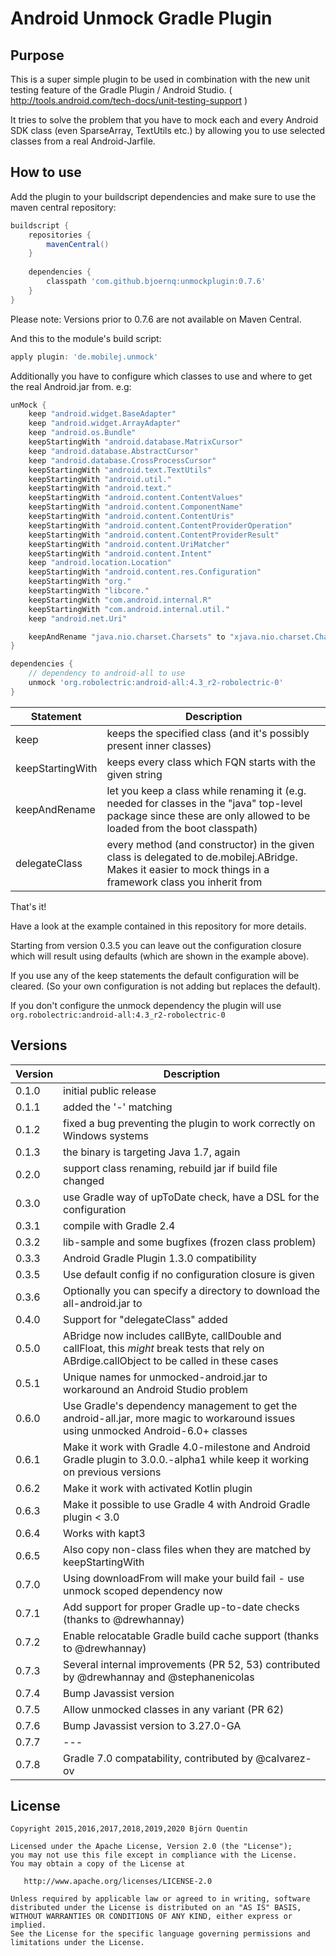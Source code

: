 # Android Unmock Gradle Plugin

## Purpose

This is a super simple plugin to be used in combination with the new unit testing feature of the Gradle Plugin / Android Studio. ( http://tools.android.com/tech-docs/unit-testing-support )

It tries to solve the problem that you have to mock each and every Android SDK class (even SparseArray, TextUtils etc.) by allowing you to use selected classes from a real Android-Jarfile.

## How to use

Add the plugin to your buildscript dependencies and make sure to use the maven central repository:

```groovy
buildscript {
    repositories {
        mavenCentral()
    }
    
    dependencies {
        classpath 'com.github.bjoernq:unmockplugin:0.7.6'
    }
}
```

Please note: Versions prior to 0.7.6 are not available on Maven Central.

And this to the module's build script:

```groovy
apply plugin: 'de.mobilej.unmock'
```

Additionally you have to configure which classes to use and where to get the real Android.jar from. e.g:

```groovy
unMock {
    keep "android.widget.BaseAdapter"
    keep "android.widget.ArrayAdapter"
    keep "android.os.Bundle"
    keepStartingWith "android.database.MatrixCursor"
    keep "android.database.AbstractCursor"
    keep "android.database.CrossProcessCursor"
    keepStartingWith "android.text.TextUtils"
    keepStartingWith "android.util."
    keepStartingWith "android.text."
    keepStartingWith "android.content.ContentValues"
    keepStartingWith "android.content.ComponentName"
    keepStartingWith "android.content.ContentUris"
    keepStartingWith "android.content.ContentProviderOperation"
    keepStartingWith "android.content.ContentProviderResult"
    keepStartingWith "android.content.UriMatcher"
    keepStartingWith "android.content.Intent"
    keep "android.location.Location"
    keepStartingWith "android.content.res.Configuration"
    keepStartingWith "org."
    keepStartingWith "libcore."
    keepStartingWith "com.android.internal.R"
    keepStartingWith "com.android.internal.util."
    keep "android.net.Uri"

    keepAndRename "java.nio.charset.Charsets" to "xjava.nio.charset.Charsets"
}

dependencies {
    // dependency to android-all to use
    unmock 'org.robolectric:android-all:4.3_r2-robolectric-0'
}

```

|Statement|Description|
|-------|-----------|
|keep|keeps the specified class (and it's possibly present inner classes)|
|keepStartingWith|keeps every class which FQN starts with the given string|
|keepAndRename|let you keep a class while renaming it (e.g. needed for classes in the "java" top-level package since these are only allowed to be loaded from the boot classpath)|
|delegateClass|every method (and constructor) in the given class is delegated to de.mobilej.ABridge. Makes it easier to mock things in a framework class you inherit from|

That's it!

Have a look at the example contained in this repository for more details.

Starting from version 0.3.5 you can leave out the configuration closure which will result using defaults (which are shown in the example above).

If you use any of the keep statements the default configuration will be cleared. (So your own configuration is not adding but replaces the default).

If you don't configure the unmock dependency the plugin will use `org.robolectric:android-all:4.3_r2-robolectric-0`

## Versions

|Version|Description|
|-------|-----------|
|0.1.0|initial public release|
|0.1.1|added the '-' matching|
|0.1.2|fixed a bug preventing the plugin to work correctly on Windows systems|
|0.1.3|the binary is targeting Java 1.7, again|
|0.2.0|support class renaming, rebuild jar if build file changed|
|0.3.0|use Gradle way of upToDate check, have a DSL for the configuration|
|0.3.1|compile with Gradle 2.4|
|0.3.2|lib-sample and some bugfixes (frozen class problem)|
|0.3.3|Android Gradle Plugin 1.3.0 compatibility|
|0.3.5|Use default config if no configuration closure is given|
|0.3.6|Optionally you can specify a directory to download the all-android.jar to|
|0.4.0|Support for "delegateClass" added|
|0.5.0|ABridge now includes callByte, callDouble and callFloat, this _might_ break tests that rely on ABrdige.callObject to be called in these cases|
|0.5.1|Unique names for unmocked-android.jar to workaround an Android Studio problem|
|0.6.0|Use Gradle's dependency management to get the android-all.jar, more magic to workaround issues using unmocked Android-6.0+ classes|
|0.6.1|Make it work with Gradle 4.0-milestone and Android Gradle plugin to 3.0.0.-alpha1 while keep it working on previous versions|
|0.6.2|Make it work with activated Kotlin plugin|
|0.6.3|Make it possible to use Gradle 4 with Android Gradle plugin < 3.0|
|0.6.4|Works with kapt3|
|0.6.5|Also copy non-class files when they are matched by keepStartingWith|
|0.7.0|Using downloadFrom will make your build fail - use unmock scoped dependency now|
|0.7.1|Add support for proper Gradle up-to-date checks (thanks to @drewhannay)|
|0.7.2|Enable relocatable Gradle build cache support (thanks to @drewhannay)|
|0.7.3|Several internal improvements (PR 52, 53) contributed by  @drewhannay and @stephanenicolas|
|0.7.4|Bump Javassist version
|0.7.5|Allow unmocked classes in any variant (PR 62)
|0.7.6|Bump Javassist version to 3.27.0-GA
|0.7.7| ---
|0.7.8|Gradle 7.0 compatability, contributed by @calvarez-ov

## License

```
Copyright 2015,2016,2017,2018,2019,2020 Björn Quentin

Licensed under the Apache License, Version 2.0 (the "License");
you may not use this file except in compliance with the License.
You may obtain a copy of the License at

   http://www.apache.org/licenses/LICENSE-2.0

Unless required by applicable law or agreed to in writing, software
distributed under the License is distributed on an "AS IS" BASIS,
WITHOUT WARRANTIES OR CONDITIONS OF ANY KIND, either express or implied.
See the License for the specific language governing permissions and
limitations under the License.
```
